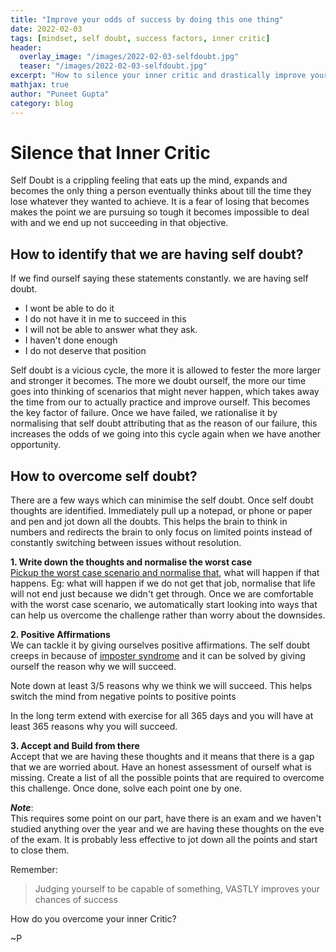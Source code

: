 ```yaml
---
title: "Improve your odds of success by doing this one thing"
date: 2022-02-03
tags: [mindset, self doubt, success factors, inner critic]
header:
  overlay_image: "/images/2022-02-03-selfdoubt.jpg"
  teaser: "/images/2022-02-03-selfdoubt.jpg"
excerpt: "How to silence your inner critic and drastically improve your chances of success"
mathjax: true
author: "Puneet Gupta"
category: blog
---
```


# Silence that Inner Critic

Self Doubt is a crippling feeling that eats up the mind, expands and becomes the only thing a person eventually thinks about till the time they lose whatever they wanted to achieve. It is a fear of losing that becomes makes the point we are pursuing so tough it becomes impossible to deal with and we end up not succeeding in that objective.

## How to identify that we are having self doubt?
If we find ourself saying these statements constantly. we are having self doubt.

- I wont be able to do it
- I do not have it in me to succeed in this <insert the objective>
- I will not be able to answer what they ask.
- I haven't done enough
- I do not deserve that position

Self doubt is a vicious cycle, the more it is allowed to fester the more larger and stronger it becomes. The more we doubt ourself, the more our time goes into thinking of scenarios that might never happen, which takes away the time from our to actually practice and improve ourself. This becomes the key factor of failure. Once we have failed, we rationalise it by normalising that self doubt attributing that as the reason of our failure, this increases the odds of we going into this cycle again when we have another opportunity.

## How to overcome self doubt?
There are a few ways which can minimise the self doubt. Once self doubt thoughts are identified. Immediately pull up a notepad, or phone or paper and pen and jot down all the doubts. This helps the brain to think in numbers and redirects the brain to only focus on limited points instead of constantly switching between issues without resolution.

**1. Write down the thoughts and normalise the worst case** <br/>
[Pickup the worst case scenario and normalise that](/blog/takingatoughdecision), what will happen if that happens. Eg: what will happen if we do not get that job, normalise that life will not end just because we didn't get through. Once we are comfortable with the worst case scenario, we automatically start looking into ways that can help us overcome the challenge rather than worry about the downsides.

**2. Positive Affirmations** <br />
We can tackle it by giving ourselves positive affirmations. The self doubt creeps in because of [imposter syndrome](/blog/blog-impostersyndrome) and it can be solved by giving ourself the reason why we will succeed.

Note down at least 3/5 reasons why we think we will succeed. This helps switch the mind from negative points to positive points

In the long term extend with exercise for all 365 days and you will have at least 365 reasons why you will succeed.

**3. Accept and Build from there** <br />
Accept that we are having these thoughts and it means that there is a gap that we are worried about.
Have an honest assessment of ourself what is missing. Create a list of all the possible points that are required to overcome this challenge. Once done, solve each point one by one.

***Note***: <br />
This requires some point on our part, have there is an exam and we haven't studied anything over the year and we are having these thoughts on the eve of the exam. It is probably less effective to jot down all the points and start to close them.

Remember:
>Judging yourself to be capable of something, VASTLY improves your chances of success

How do you overcome your inner Critic?

~P

